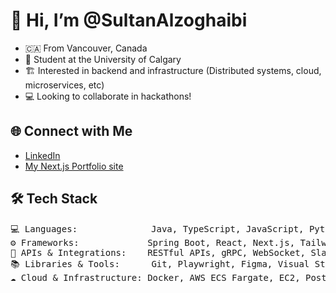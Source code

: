 # 👋 Hi, I’m @SultanAlzoghaibi  
- 🇨🇦 From Vancouver, Canada 
- 🏫 Student at the University of Calgary  
- 🏗️ Interested in backend and infrastructure (Distributed systems, cloud, microservices, etc) 
- 💻 Looking to collaborate in hackathons!  

## 🌐 Connect with Me  
- [LinkedIn](https://www.linkedin.com/in/sultan-alzoghaibi-3b99a0250/)  
- [My Next.js Portfolio site](https://sultan-alzoghaibi.com/)  

## 🛠️ Tech Stack   
<pre>
💻 Languages:              Java, TypeScript, JavaScript, Python, C++, SQL, HTML/CSS, JSON, XML, C, R
⚙️ Frameworks:             Spring Boot, React, Next.js, Tailwind CSS, JUnit, Node.js, Motion
🔌 APIs & Integrations:    RESTful APIs, gRPC, WebSocket, Slack API, Stripe API, OpenAI API, Protocol Buffers
📚 Libraries & Tools:      Git, Playwright, Figma, Visual Studio Code, IntelliJ IDEA, Clion, PyCharm, pgAdmin, Redis Insight
☁️ Cloud & Infrastructure: Docker, AWS ECS Fargate, EC2, PostgreSQL, Redis, CloudWatch, Supabase, ngrok
</pre>

